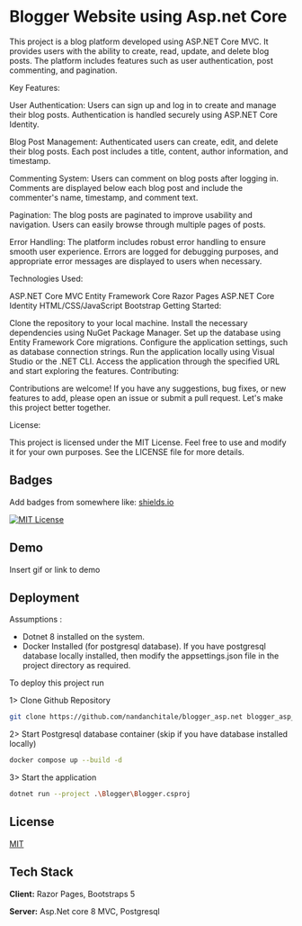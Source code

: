 
# Blogger Website using Asp.net Core

This project is a blog platform developed using ASP.NET Core MVC. It provides users with the ability to create, read, update, and delete blog posts. The platform includes features such as user authentication, post commenting, and pagination.

Key Features:

User Authentication: Users can sign up and log in to create and manage their blog posts. Authentication is handled securely using ASP.NET Core Identity.

Blog Post Management: Authenticated users can create, edit, and delete their blog posts. Each post includes a title, content, author information, and timestamp.

Commenting System: Users can comment on blog posts after logging in. Comments are displayed below each blog post and include the commenter's name, timestamp, and comment text.

Pagination: The blog posts are paginated to improve usability and navigation. Users can easily browse through multiple pages of posts.

Error Handling: The platform includes robust error handling to ensure smooth user experience. Errors are logged for debugging purposes, and appropriate error messages are displayed to users when necessary.

Technologies Used:

ASP.NET Core MVC
Entity Framework Core
Razor Pages
ASP.NET Core Identity
HTML/CSS/JavaScript
Bootstrap
Getting Started:

Clone the repository to your local machine.
Install the necessary dependencies using NuGet Package Manager.
Set up the database using Entity Framework Core migrations.
Configure the application settings, such as database connection strings.
Run the application locally using Visual Studio or the .NET CLI.
Access the application through the specified URL and start exploring the features.
Contributing:

Contributions are welcome! If you have any suggestions, bug fixes, or new features to add, please open an issue or submit a pull request. Let's make this project better together.

License:

This project is licensed under the MIT License. Feel free to use and modify it for your own purposes. See the LICENSE file for more details.

## Badges

Add badges from somewhere like: [shields.io](https://shields.io/)

[![MIT License](https://img.shields.io/badge/License-MIT-green.svg)](https://choosealicense.com/licenses/mit/)


## Demo

Insert gif or link to demo


## Deployment

Assumptions : 
 - Dotnet 8 installed on the system.
 - Docker Installed (for postgresql database). If you have postgresql database locally installed, then modify the appsettings.json file in the project directory as required.

To deploy this project run

1> Clone Github Repository
```bash 
git clone https://github.com/nandanchitale/blogger_asp.net blogger_asp_net && cd blogger_asp_net
```

2> Start Postgresql database container (skip if you have database installed locally)
```bash
docker compose up --build -d
```

3> Start the application
```bash
dotnet run --project .\Blogger\Blogger.csproj
```


## License

[MIT](https://choosealicense.com/licenses/mit/)


## Tech Stack

**Client:** Razor Pages, Bootstraps 5

**Server:** Asp.Net core 8 MVC, Postgresql

